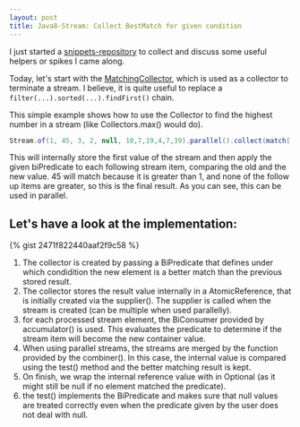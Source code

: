 ```yaml
---
layout: post
title: Java8-Stream: Collect BestMatch for given condition
---
```


I just started a [snippets-repository](https://github.com/jangalinski/snippets) to collect and discuss some useful helpers or 
spikes I came along.

Today, let's start with the [MatchingCollector](https://github.com/jangalinski/snippets/blob/master/src/main/java/io/github/jangalinski/stream/MatchingCollector.java), 
which is used as a collector to terminate a stream. I believe, it is quite useful to replace a `filter(...).sorted(...).findFirst()` chain.

This simple example shows how to use the Collector to find the highest number in a stream (like Collectors.max() would do).

```java
Stream.of(1, 45, 3, 2, null, 10,7,19,4,7,39).parallel().collect(match((a, b) -> b > a))); // = Optional.of(45)
```

This will internally store the first value of the stream and then apply the given biPredicate to each following stream item, comparing the old and the new value.
45 will match because it is greater than 1, and none of the follow up items are greater, so this is the final result. As you can see, this can be used
in parallel.

## Let's have a look at the implementation:

{% gist 2471f822440aaf2f9c58 %}

1. The collector is created by passing a BiPredicate that defines under which condidition the new element is a better match than the previous stored result. 
1. The collector stores the result value internally in a AtomicReference, that is initially created via the supplier(). The supplier is called when the stream is created (can be multiple when used parallelly).
1. for each processed stream element, the BiConsumer provided by accumulator() is used. This evaluates the predicate to determine if the stream item will become the new container value.
1. When using parallel streams, the streams are merged by the function provided by the combiner(). In this case, the internal value is compared using the test() method and the better matching result is kept.
1. On finish, we wrap the internal reference value with in Optional (as it might still be null if no element matched the predicate).
1. the test() implements the BiPredicate and makes sure that null values are treated correctly even when the predicate given by the user does not deal with null.


